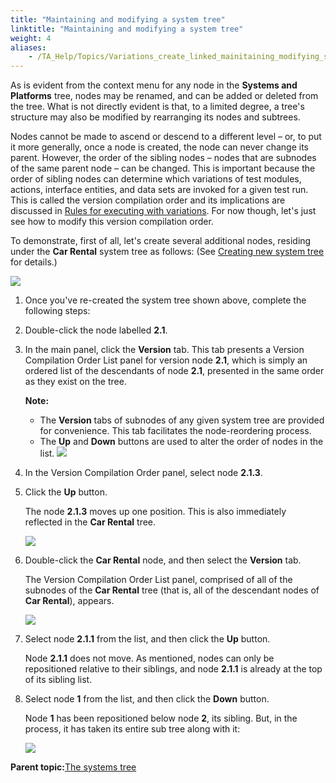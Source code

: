 ```yaml
--- 
title: "Maintaining and modifying a system tree"
linktitle: "Maintaining and modifying a system tree"
weight: 4
aliases: 
    - /TA_Help/Topics/Variations_create_linked_mainitaining_modifying_system_tree.html
---
```


As is evident from the context menu for any node in the **Systems and Platforms** tree, nodes may be renamed, and can be added or deleted from the tree. What is not directly evident is that, to a limited degree, a tree's structure may also be modified by rearranging its nodes and subtrees.

Nodes cannot be made to ascend or descend to a different level – or, to put it more generally, once a node is created, the node can never change its parent. However, the order of the sibling nodes – nodes that are subnodes of the same parent node – can be changed. This is important because the order of sibling nodes can determine which variations of test modules, actions, interface entities, and data sets are invoked for a given test run. This is called the version compilation order and its implications are discussed in [Rules for executing with variations](Variations_rules_executing.html). For now though, let's just see how to modify this version compilation order.

To demonstrate, first of all, let's create several additional nodes, residing under the **Car Rental** system tree as follows: \(See [Creating new system tree](Variations_create_linked_create_system_tree.html) for details.\)

![](/images//Images/ug_systemtree11.png)

1.  Once you've re-created the system tree shown above, complete the following steps:
2.  Double-click the node labelled **2.1**.

3.  In the main panel, click the **Version** tab. This tab presents a Version Compilation Order List panel for version node **2.1**, which is simply an ordered list of the descendants of node **2.1**, presented in the same order as they exist on the tree.

    **Note:**

    -   The **Version** tabs of subnodes of any given system tree are provided for convenience. This tab facilitates the node-reordering process.
    -   The **Up** and **Down** buttons are used to alter the order of nodes in the list.
    ![](/images//Images/ug_systemtree24.png)

4.  In the Version Compilation Order panel, select node **2.1.3**.

5.  Click the **Up** button.

    The node **2.1.3** moves up one position. This is also immediately reflected in the **Car Rental** tree.

    ![](/images//Images/ug_systemtree13.png)

6.  Double-click the **Car Rental** node, and then select the **Version** tab.

    The Version Compilation Order List panel, comprised of all of the subnodes of the **Car Rental** tree \(that is, all of the descendant nodes of **Car Rental**\), appears.

    ![](/images//Images/ug_systemtree14.png)

7.  Select node **2.1.1** from the list, and then click the **Up** button.

    Node **2.1.1** does not move. As mentioned, nodes can only be repositioned relative to their siblings, and node **2.1.1** is already at the top of its sibling list.

8.  Select node **1** from the list, and then click the **Down** button.

    Node **1** has been repositioned below node **2**, its sibling. But, in the process, it has taken its entire sub tree along with it:

    ![](/images//Images/ug_systemtree15.png)


**Parent topic:**[The systems tree](/TA_Help/Topics/Variations_create_linked_system_tree.html)

